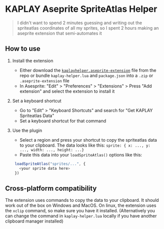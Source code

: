 # KAPLAY Aseprite SpriteAtlas Helper

> I didn't want to spend 2 minutes guessing and writing out the spriteatlas coordinates of all my sprites, so I spent 2 hours making an aseprite extension that semi-automates it

## How to use

1. Install the extension

   - Either download the [`kaplayhelper.aseprite-extension`](https://github.com/ErikGXDev/aseprite-kaplay-spriteatlas-helper/raw/refs/heads/main/kaplayhelper.aseprite-extension) file from the repo or bundle `kaplay-helper.lua` and `package.json` into a `.zip` or `.aseprite-extension` file
   - In Asesprite: "Edit" > "Preferences" > "Extensions" > Press "Add extension" and select the extension to install it

2. Set a keyboard shortcut

   - Go to "Edit" > "Keyboard Shortcuts" and search for "Get KAPLAY Spriteatlas Data"
   - Set a keyboard shortcut for that command

3. Use the plugin
   - Select a region and press your shortcut to copy the spriteatlas data to your clipboard. The data looks like this: `sprite: { x: ..., y: ..., width: ..., height: ...}`
   - Paste this data into your `loadSpriteAtlas()` options like this:
   ```js
    loadSpriteAtlas("sprites/...", {
      <your sprite data here>
    })
   ```

## Cross-platform compatibility

The extension uses commands to copy the data to your clipboard.
It should work out of the box on Windows and MacOS.
On linux, the extension uses the `xclip` command, so make sure you have it installed. (Alternatively you can change the command in `kaplay-helper.lua` locally if you have another clipboard manager installed)
